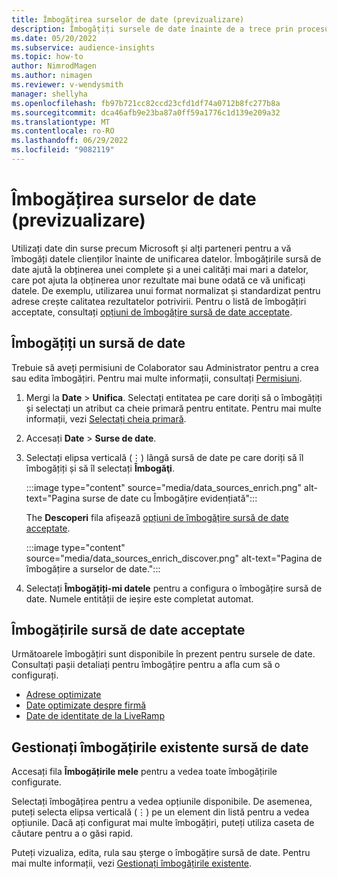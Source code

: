 ```yaml
---
title: Îmbogățirea surselor de date (previzualizare)
description: Îmbogățiți sursele de date înainte de a trece prin procesul de unificare a datelor.
ms.date: 05/20/2022
ms.subservice: audience-insights
ms.topic: how-to
author: NimrodMagen
ms.author: nimagen
ms.reviewer: v-wendysmith
manager: shellyha
ms.openlocfilehash: fb97b721cc82ccd23cfd1df74a0712b8fc277b8a
ms.sourcegitcommit: dca46afb9e23ba87a0ff59a1776c1d139e209a32
ms.translationtype: MT
ms.contentlocale: ro-RO
ms.lasthandoff: 06/29/2022
ms.locfileid: "9082119"
---
```

# <a name="enrichment-for-data-sources-preview"></a>Îmbogățirea surselor de date (previzualizare)

Utilizați date din surse precum Microsoft și alți parteneri pentru a vă îmbogăți datele clienților înainte de unificarea datelor. Îmbogățirile sursă de date ajută la obținerea unei complete și a unei calități mai mari a datelor, care pot ajuta la obținerea unor rezultate mai bune odată ce vă unificați datele. De exemplu, utilizarea unui format normalizat și standardizat pentru adrese crește calitatea rezultatelor potrivirii. Pentru o listă de îmbogățiri acceptate, consultați [opțiuni de îmbogățire sursă de date acceptate](#supported-data-source-enrichments).

## <a name="enrich-a-data-source"></a>Îmbogățiți un sursă de date

Trebuie să aveți permisiuni de Colaborator sau Administrator pentru a crea sau edita îmbogățiri. Pentru mai multe informații, consultați [Permisiuni](permissions.md).  

1. Mergi la **Date** > **Unifica**. Selectați entitatea pe care doriți să o îmbogățiți și selectați un atribut ca cheie primară pentru entitate. Pentru mai multe informații, vezi [Selectați cheia primară](map-entities.md#select-primary-key-and-semantic-type-for-attributes).

1. Accesați **Date** > **Surse de date**.

1. Selectați elipsa verticală (&vellip;) lângă sursă de date pe care doriți să îl îmbogățiți și să îl selectați **Îmbogăţi**.

   :::image type="content" source="media/data_sources_enrich.png" alt-text="Pagina surse de date cu Îmbogățire evidențiată":::

   The **Descoperi** fila afișează [opțiuni de îmbogățire sursă de date acceptate](#supported-data-source-enrichments).

   :::image type="content" source="media/data_sources_enrich_discover.png" alt-text="Pagina de îmbogățire a surselor de date.":::

1. Selectați **Îmbogățiți-mi datele** pentru a configura o îmbogățire sursă de date. Numele entității de ieșire este completat automat.

## <a name="supported-data-source-enrichments"></a>Îmbogățirile sursă de date acceptate

Următoarele îmbogățiri sunt disponibile în prezent pentru sursele de date. Consultați pașii detaliați pentru îmbogățire pentru a afla cum să o configurați.

- [Adrese optimizate](enrichment-enhanced-addresses.md)
- [Date optimizate despre firmă](enrichment-enhanced-company-data.md)
- [Date de identitate de la LiveRamp](enrichment-liveramp.md)

## <a name="manage-existing-data-source-enrichments"></a>Gestionați îmbogățirile existente sursă de date

Accesați fila **Îmbogățirile mele** pentru a vedea toate îmbogățirile configurate.

Selectați îmbogățirea pentru a vedea opțiunile disponibile. De asemenea, puteți selecta elipsa verticală (&vellip;) pe un element din listă pentru a vedea opțiunile. Dacă ați configurat mai multe îmbogățiri, puteți utiliza caseta de căutare pentru a o găsi rapid.

Puteți vizualiza, edita, rula sau șterge o îmbogățire sursă de date. Pentru mai multe informații, vezi [Gestionați îmbogățirile existente](enrichment-hub.md).
